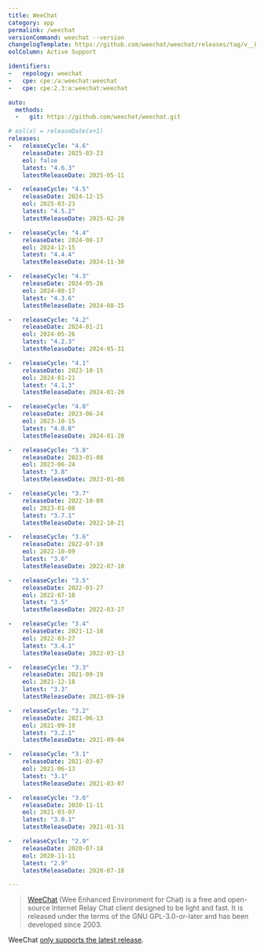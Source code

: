 ```yaml
---
title: WeeChat
category: app
permalink: /weechat
versionCommand: weechat --version
changelogTemplate: https://github.com/weechat/weechat/releases/tag/v__LATEST__
eolColumn: Active Support

identifiers:
-   repology: weechat
-   cpe: cpe:/a:weechat:weechat
-   cpe: cpe:2.3:a:weechat:weechat

auto:
  methods:
  -   git: https://github.com/weechat/weechat.git

# eol(x) = releaseDate(x+1)
releases:
-   releaseCycle: "4.6"
    releaseDate: 2025-03-23
    eol: false
    latest: "4.6.3"
    latestReleaseDate: 2025-05-11

-   releaseCycle: "4.5"
    releaseDate: 2024-12-15
    eol: 2025-03-23
    latest: "4.5.2"
    latestReleaseDate: 2025-02-20

-   releaseCycle: "4.4"
    releaseDate: 2024-08-17
    eol: 2024-12-15
    latest: "4.4.4"
    latestReleaseDate: 2024-11-30

-   releaseCycle: "4.3"
    releaseDate: 2024-05-26
    eol: 2024-08-17
    latest: "4.3.6"
    latestReleaseDate: 2024-08-15

-   releaseCycle: "4.2"
    releaseDate: 2024-01-21
    eol: 2024-05-26
    latest: "4.2.3"
    latestReleaseDate: 2024-05-31

-   releaseCycle: "4.1"
    releaseDate: 2023-10-15
    eol: 2024-01-21
    latest: "4.1.3"
    latestReleaseDate: 2024-01-20

-   releaseCycle: "4.0"
    releaseDate: 2023-06-24
    eol: 2023-10-15
    latest: "4.0.8"
    latestReleaseDate: 2024-01-20

-   releaseCycle: "3.8"
    releaseDate: 2023-01-08
    eol: 2023-06-24
    latest: "3.8"
    latestReleaseDate: 2023-01-08

-   releaseCycle: "3.7"
    releaseDate: 2022-10-09
    eol: 2023-01-08
    latest: "3.7.1"
    latestReleaseDate: 2022-10-21

-   releaseCycle: "3.6"
    releaseDate: 2022-07-10
    eol: 2022-10-09
    latest: "3.6"
    latestReleaseDate: 2022-07-10

-   releaseCycle: "3.5"
    releaseDate: 2022-03-27
    eol: 2022-07-10
    latest: "3.5"
    latestReleaseDate: 2022-03-27

-   releaseCycle: "3.4"
    releaseDate: 2021-12-18
    eol: 2022-03-27
    latest: "3.4.1"
    latestReleaseDate: 2022-03-13

-   releaseCycle: "3.3"
    releaseDate: 2021-09-19
    eol: 2021-12-18
    latest: "3.3"
    latestReleaseDate: 2021-09-19

-   releaseCycle: "3.2"
    releaseDate: 2021-06-13
    eol: 2021-09-19
    latest: "3.2.1"
    latestReleaseDate: 2021-09-04

-   releaseCycle: "3.1"
    releaseDate: 2021-03-07
    eol: 2021-06-13
    latest: "3.1"
    latestReleaseDate: 2021-03-07

-   releaseCycle: "3.0"
    releaseDate: 2020-11-11
    eol: 2021-03-07
    latest: "3.0.1"
    latestReleaseDate: 2021-01-31

-   releaseCycle: "2.9"
    releaseDate: 2020-07-18
    eol: 2020-11-11
    latest: "2.9"
    latestReleaseDate: 2020-07-18

---
```


> [WeeChat](https://weechat.org) (Wee Enhanced Environment for Chat) is a free and open-source
> Internet Relay Chat client designed to be light and fast. It is released under the terms
> of the GNU GPL-3.0-or-later and has been developed since 2003.

WeeChat [only supports the latest release](https://github.com/endoflife-date/endoflife.date/pull/3267#issuecomment-1632930520).
